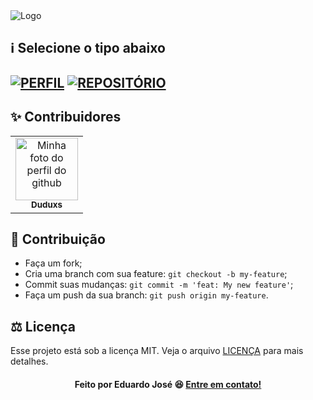  <img src="https://ik.imagekit.io/27ewoxssse/AWESOME_vC_bLccIN.png" alt="Logo" align="center">
</br>

## :information_source:  Selecione o tipo abaixo<br>
[![PERFIL](https://img.shields.io/badge/perfil%20-%23323330.svg?&style=for-the-badge&logo=perfil&logoColor=black&color=FF0080)](https://github.com/Duduxs/Awesome-README-Templates/tree/main/Profile-README)
[![REPOSITÓRIO](https://img.shields.io/badge/repositório%20-%23323330.svg?&style=for-the-badge&logo=repositório&logoColor=black&color=8000FF)](https://github.com/Duduxs/Awesome-README-Templates/tree/main/Repository-README)
---

## ✨ Contribuidores<br>

<table>
  <tr>
    <td align="center">
      <a href="https://github.com/Duduxs">
        <img src="https://ik.imagekit.io/27ewoxssse/Eu_64__1__-TkKaj8ec.png" width="100px;" alt="Minha foto do perfil do github"/><br>
        <sub>
          <b>Duduxs</b>
        </sub>
      </a>
    </td>
  </tr>
</table>

## 🚀 Contribuição

-  Faça um fork;
-  Cria uma branch com sua feature: `git checkout -b my-feature`;
-  Commit suas mudanças: `git commit -m 'feat: My new feature'`;
-  Faça um push da sua branch: `git push origin my-feature`.

## ⚖ Licença

Esse projeto está sob a licença MIT. Veja o arquivo [LICENÇA](https://github.com/Duduxs/Awesome-README-Templates/blob/master/LICENSE) para mais detalhes.<br>

<h4 align="center">
    Feito por Eduardo José 😆 <a href="https://www.linkedin.com/in/eduarddojose/" target="_blank">Entre em contato!</a>
</h4>
